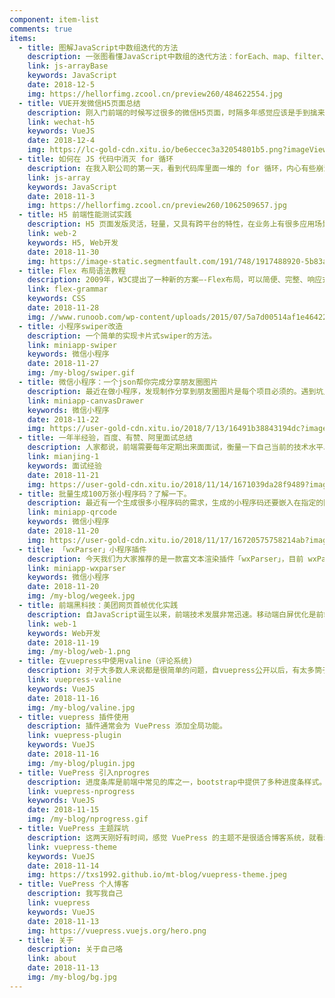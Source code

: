 ```yaml
---
component: item-list
comments: true
items:
  - title: 图解JavaScript中数组迭代的方法
    description: 一张图看懂JavaScript中数组的迭代方法：forEach、map、filter、reduce、every、some
    link: js-arrayBase
    keywords: JavaScript
    date: 2018-12-5
    img: https://hellorfimg.zcool.cn/preview260/484622554.jpg
  - title: VUE开发微信H5页面总结
    description: 刚入门前端的时候写过很多的微信H5页面，时隔多年感觉应该是手到擒来，不曾想竟很是费了一些功夫。现在把本次开发过程中遇到的问题以及我是如何解决的，做个记录。防止自己以后再去解决解决过的问题。
    link: wechat-h5
    keywords: VueJS
    date: 2018-12-4
    img: https://lc-gold-cdn.xitu.io/be6eccec3a32054801b5.png?imageView2/1/w/120/h/120/q/85/format/webp/interlace/1
  - title: 如何在 JS 代码中消灭 for 循环
    description: 在我入职公司的第一天，看到代码库里面一堆的 for 循环，内心有些崩溃，于是做了一次技术分享，展示怎样在代码中避免 for 循环。
    link: js-array
    keywords: JavaScript
    date: 2018-11-3
    img: https://hellorfimg.zcool.cn/preview260/1062509657.jpg
  - title: H5 前端性能测试实践
    description: H5 页面发版灵活，轻量，又具有跨平台的特性，在业务上有很多应用场景。但是同时对比 App，H5 的性能表现总是要逊色一筹，比如页面打开往往会出现白屏，滑动列表等交互场景下也不如 Native 页面流畅。
    link: web-2
    keywords: H5, Web开发
    date: 2018-11-30
    img: https://image-static.segmentfault.com/191/748/1917488920-5b83a062b01ef_articlex
  - title: Flex 布局语法教程
    description: 2009年，W3C提出了一种新的方案—-Flex布局，可以简便、完整、响应式地实现各种页面布局。目前，它已经得到了所有浏览器的支持，这意味着，现在就能很安全地使用这项功能。
    link: flex-grammar
    keywords: CSS
    date: 2018-11-28
    img: //www.runoob.com/wp-content/uploads/2015/07/5a7d00514af1e464221c677c15e8e990.png
  - title: 小程序swiper改造
    description: 一个简单的实现卡片式swiper的方法。
    link: miniapp-swiper
    keywords: 微信小程序
    date: 2018-11-27
    img: /my-blog/swiper.gif
  - title: 微信小程序：一个json帮你完成分享朋友圈图片
    description: 最近在做小程序，发现制作分享到朋友圈图片是每个项目必须的。遇到坑比较多，写起来也比较繁琐，也没有找到类似组件，所以就自己动手写了一个。
    link: miniapp-canvasDrawer
    keywords: 微信小程序
    date: 2018-11-22
    img: https://user-gold-cdn.xitu.io/2018/7/13/16491b38843194dc?imageView2/0/w/1280/h/960/format/webp/ignore-error/1
  - title: 一年半经验，百度、有赞、阿里面试总结
    description: 人家都说，前端需要每年定期出来面面试，衡量一下自己当前的技术水平以及价值，本人17年7月份，毕业到现在都没出来试过，也没很想换工作，就出来试试，看看自己水平咋样。 
    link: mianjing-1
    keywords: 面试经验
    date: 2018-11-21
    img: https://user-gold-cdn.xitu.io/2018/11/14/1671039da28f9489?imageView2/1/w/1304/h/734/q/85/format/webp/interlace/1
  - title: 批量生成100万张小程序码？了解一下。
    description: 最近有一个生成很多小程序码的需求，生成的小程序码还要嵌入在指定的图片模板上，就去找轮子，没找到合适的轮子。。无奈之下就决定去撸一个。目前已经完成并发布npm。
    link: miniapp-qrcode
    keywords: 微信小程序
    date: 2018-11-20
    img: https://user-gold-cdn.xitu.io/2018/11/17/16720575758214ab?imageView2/0/w/1280/h/960/format/webp/ignore-error/1
  - title: 「wxParser」小程序插件
    description: 今天我们为大家推荐的是一款富文本渲染插件「wxParser」，目前 wxParser 支持对一般的富文本内容包括标题、字体大小、对齐和列表等进行解析。同时也支持表格、代码块、图片和音视频等复杂富文本内容的解析。
    link: miniapp-wxparser
    keywords: 微信小程序
    date: 2018-11-20
    img: /my-blog/wegeek.jpg
  - title: 前端黑科技：美团网页首帧优化实践
    description: 自JavaScript诞生以来，前端技术发展非常迅速。移动端白屏优化是前端界面体验的一个重要优化方向，Web 前端诞生了 SSR 、CSR、预渲染等技术。
    link: web-1
    keywords: Web开发
    date: 2018-11-19
    img: /my-blog/web-1.png
  - title: 在vuepress中使用valine（评论系统)
    description: 对于大多数人来说都是很简单的问题，自vuepress公开以后，有太多筒子想要vuepress添加评论系统，可是目测大佬们并没有这个想法，不过对于vue.js生态环境而言，给我们很多自己动手的可能。
    link: vuepress-valine
    keywords: VueJS
    date: 2018-11-16
    img: /my-blog/valine.jpg
  - title: vuepress 插件使用
    description: 插件通常会为 VuePress 添加全局功能。
    link: vuepress-plugin
    keywords: VueJS
    date: 2018-11-16
    img: /my-blog/plugin.jpg
  - title: VuePress 引入nprogres
    description: 进度条库是前端中常见的库之一，bootstrap中提供了多种进度条样式。NProgress.js和nanobar.js是两款轻量级的进度条组件，使用简便。轩枫阁用过Nprogress，用于页面刚打开时的页面加载进度显示。
    link: vuepress-nprogress
    keywords: VueJS
    date: 2018-11-15
    img: /my-blog/nprogress.gif
  - title: VuePress 主题踩坑
    description: 这两天刚好有时间，感觉 VuePress 的主题不是很适合博客系统，就看着改了一波，踩了点小坑。
    link: vuepress-theme
    keywords: VueJS
    date: 2018-11-14
    img: https://txs1992.github.io/mt-blog/vuepress-theme.jpeg
  - title: VuePress 个人博客
    description: 我写我自己
    link: vuepress
    keywords: VueJS
    date: 2018-11-13
    img: https://vuepress.vuejs.org/hero.png
  - title: 关于
    description: 关于自己咯
    link: about
    date: 2018-11-13
    img: /my-blog/bg.jpg
---
```

